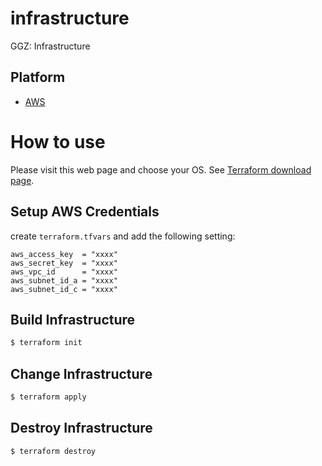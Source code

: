 # infrastructure

GGZ: Infrastructure

## Platform

* [AWS](https://aws.amazon.com/)

# How to use

Please visit this web page and choose your OS. See [Terraform download page](https://www.terraform.io/downloads.html).

## Setup AWS Credentials

create `terraform.tfvars` and add the following setting:

```
aws_access_key  = "xxxx"
aws_secret_key  = "xxxx"
aws_vpc_id      = "xxxx"
aws_subnet_id_a = "xxxx"
aws_subnet_id_c = "xxxx"
```

## Build Infrastructure

```sh
$ terraform init
```

## Change Infrastructure

```sh
$ terraform apply
```

## Destroy Infrastructure

```sh
$ terraform destroy
```
